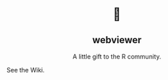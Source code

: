 <div align="center">
<h1>🎁</h1>
<h2>webviewer</h2>
<p>A little gift to the R community.</p>
</div>
<p>See the Wiki.</p>
